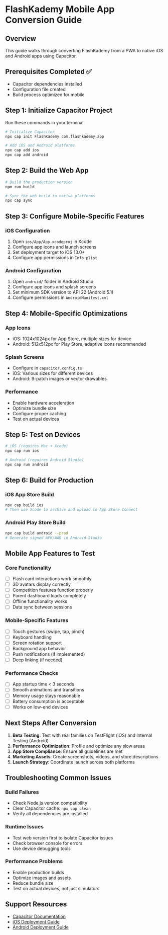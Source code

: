 # FlashKademy Mobile App Conversion Guide

## Overview
This guide walks through converting FlashKademy from a PWA to native iOS and Android apps using Capacitor.

## Prerequisites Completed ✅
- Capacitor dependencies installed
- Configuration file created
- Build process optimized for mobile

## Step 1: Initialize Capacitor Project

Run these commands in your terminal:

```bash
# Initialize Capacitor
npx cap init FlashKademy com.flashkademy.app

# Add iOS and Android platforms
npx cap add ios
npx cap add android
```

## Step 2: Build the Web App

```bash
# Build the production version
npm run build

# Sync the web build to native platforms
npx cap sync
```

## Step 3: Configure Mobile-Specific Features

### iOS Configuration
1. Open `ios/App/App.xcodeproj` in Xcode
2. Configure app icons and launch screens
3. Set deployment target to iOS 13.0+
4. Configure app permissions in `Info.plist`

### Android Configuration
1. Open `android/` folder in Android Studio
2. Configure app icons and splash screens
3. Set minimum SDK version to API 22 (Android 5.1)
4. Configure permissions in `AndroidManifest.xml`

## Step 4: Mobile-Specific Optimizations

### App Icons
- iOS: 1024x1024px for App Store, multiple sizes for device
- Android: 512x512px for Play Store, adaptive icons recommended

### Splash Screens
- Configure in `capacitor.config.ts`
- iOS: Various sizes for different devices
- Android: 9-patch images or vector drawables

### Performance
- Enable hardware acceleration
- Optimize bundle size
- Configure proper caching
- Test on actual devices

## Step 5: Test on Devices

```bash
# iOS (requires Mac + Xcode)
npx cap run ios

# Android (requires Android Studio)
npx cap run android
```

## Step 6: Build for Production

### iOS App Store Build
```bash
npx cap build ios
# Then use Xcode to archive and upload to App Store Connect
```

### Android Play Store Build
```bash
npx cap build android --prod
# Generate signed APK/AAB in Android Studio
```

## Mobile App Features to Test

### Core Functionality
- [ ] Flash card interactions work smoothly
- [ ] 3D avatars display correctly
- [ ] Competition features function properly
- [ ] Parent dashboard loads completely
- [ ] Offline functionality works
- [ ] Data sync between sessions

### Mobile-Specific Features
- [ ] Touch gestures (swipe, tap, pinch)
- [ ] Keyboard handling
- [ ] Screen rotation support
- [ ] Background app behavior
- [ ] Push notifications (if implemented)
- [ ] Deep linking (if needed)

### Performance Checks
- [ ] App startup time < 3 seconds
- [ ] Smooth animations and transitions
- [ ] Memory usage stays reasonable
- [ ] Battery consumption is acceptable
- [ ] Works on low-end devices

## Next Steps After Conversion

1. **Beta Testing**: Test with real families on TestFlight (iOS) and Internal Testing (Android)
2. **Performance Optimization**: Profile and optimize any slow areas
3. **App Store Compliance**: Ensure all guidelines are met
4. **Marketing Assets**: Create screenshots, videos, and store descriptions
5. **Launch Strategy**: Coordinate launch across both platforms

## Troubleshooting Common Issues

### Build Failures
- Check Node.js version compatibility
- Clear Capacitor cache: `npx cap clean`
- Verify all dependencies are installed

### Runtime Issues
- Test web version first to isolate Capacitor issues
- Check browser console for errors
- Use device debugging tools

### Performance Problems
- Enable production builds
- Optimize images and assets
- Reduce bundle size
- Test on actual devices, not just simulators

## Support Resources
- [Capacitor Documentation](https://capacitorjs.com/docs)
- [iOS Deployment Guide](https://capacitorjs.com/docs/ios/deploying)
- [Android Deployment Guide](https://capacitorjs.com/docs/android/deploying)